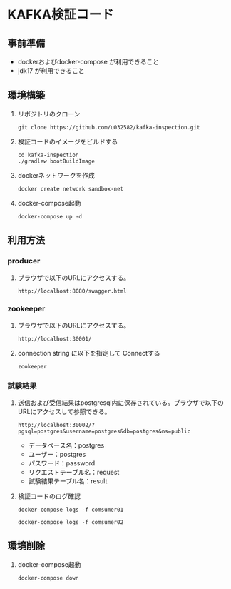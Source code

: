 # KAFKA検証コード

## 事前準備
- dockerおよびdocker-compose が利用できること
- jdk17 が利用できること

## 環境構築
1. リポジトリのクローン
   ``` 
   git clone https://github.com/u032582/kafka-inspection.git
   ``` 
1. 検証コードのイメージをビルドする  
   ``` 
   cd kafka-inspection
   ./gradlew bootBuildImage
   ```

 1. dockerネットワークを作成  
    ```
    docker create network sandbox-net
    ```

1. docker-compose起動
   ```
   docker-compose up -d
   ```

## 利用方法
### producer
1. ブラウザで以下のURLにアクセスする。
   ```
   http://localhost:8080/swagger.html
   ```

### zookeeper
1. ブラウザで以下のURLにアクセスする。
   ```
   http://localhost:30001/
   ```
1. connection string に以下を指定して Connectする
   ```
   zookeeper
   ```


### 試験結果
1. 送信および受信結果はpostgresql内に保存されている。ブラウザで以下のURLにアクセスして参照できる。
   ```
   http://localhost:30002/?pgsql=postgres&username=postgres&db=postgres&ns=public
   ```
   - データベース名：postgres
   - ユーザー：postgres
   - パスワード：password
   - リクエストテーブル名：request
   - 試験結果テーブル名：result

1. 検証コードのログ確認
   ```
   docker-compose logs -f comsumer01
   ```
   ```
   docker-compose logs -f comsumer02
   ```


## 環境削除
1. docker-compose起動
   ```
   docker-compose down
   ```
